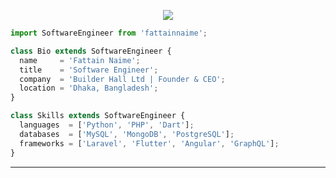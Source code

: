 <p align="center">
  <img src="https://github.com/thompsonemerson/thompsonemerson/raw/master/cover-thompson.png" />
</p>

```js
import SoftwareEngineer from 'fattainnaime';

class Bio extends SoftwareEngineer {
  name     = 'Fattain Naime';
  title    = 'Software Engineer';
  company  = 'Builder Hall Ltd | Founder & CEO';
  location = 'Dhaka, Bangladesh';
}

class Skills extends SoftwareEngineer {
  languages  = ['Python', 'PHP', 'Dart'];
  databases  = ['MySQL', 'MongoDB', 'PostgreSQL'];
  frameworks = ['Laravel', 'Flutter', 'Angular', 'GraphQL'];
}
```
----
